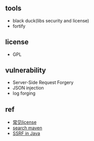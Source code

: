 

## tools

+ black duck(libs security and license)
+ fortify

## license

+ GPL


## vulnerability

+ Server-Side Request Forgery
+ JSON injection
+ log forging

## ref

+ [常见license](http://www.cclk.cc/2015/05/14/c++/open_source/)
+ [search maven](https://search.maven.org/search?q=g:org.elasticsearch.client%20AND%20a:rest&core=gav)
+ [SSRF in Java](https://xz.aliyun.com/t/206)